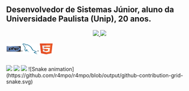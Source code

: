## Desenvolvedor de Sistemas Júnior, aluno da Universidade Paulista (Unip), 20 anos.
<div align="center">
  <a href="https://github.com/r4mpo">
  <img height="180em" src="https://github-readme-stats.vercel.app/api?username=r4mpo&show_icons=true&theme=dracula&include_all_commits=true&count_private=true"/>
  <img height="180em" src="https://github-readme-stats.vercel.app/api/top-langs/?username=r4mpo&layout=compact&langs_count=7&theme=dracula"/>
</div>
<div style="display: inline_block"><br>
    <img align="center" alt="Erick-PHP" height="30" width="40" src="https://raw.githubusercontent.com/devicons/devicon/master/icons/php/php-original.svg">
    <img align="center" alt="Erick-SQL" height="30" width="40" src="https://raw.githubusercontent.com/devicons/devicon/master/icons/mysql/mysql-original.svg">
    <img align="center" alt="Erick-HTML" height="30" width="40" src="https://raw.githubusercontent.com/devicons/devicon/master/icons/html5/html5-original.svg">
</div>
  
  ##
 
<div> 
  <a href= "https://www.instagram.com/r4mpo" target="_blank"><img src="https://img.shields.io/badge/-Instagram-%23E4405F?style=for-the-badge&logo=instagram&logoColor=white" target="_blank"></a>
  <a href = "erick1souza1ago04@gmail.com"><img src="https://img.shields.io/badge/-Gmail-%23333?style=for-the-badge&logo=gmail&logoColor=white" target="_blank"></a>
  <a href = "https://api.whatsapp.com/send?phone=5519993425009"><img src="https://img.shields.io/badge/-WhatsApp-%23333?style=for-the-badge&logo=whatsapp&logoColor=white" target="_blank"></a>
  ![Snake animation](https://github.com/r4mpo/r4mpo/blob/output/github-contribution-grid-snake.svg) 
</div>
